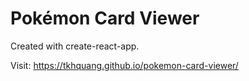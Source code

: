 # Pokémon Card Viewer

Created with create-react-app.

Visit: https://tkhquang.github.io/pokemon-card-viewer/
